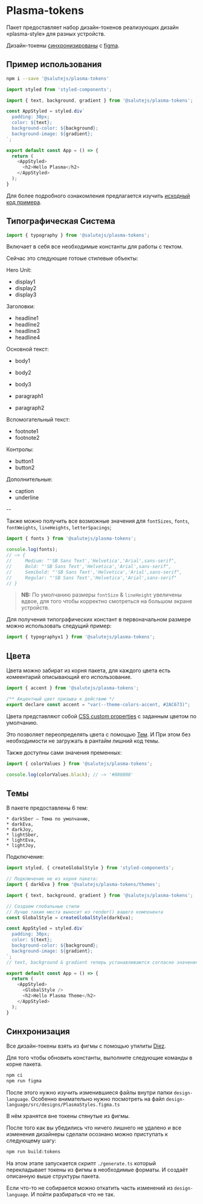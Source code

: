 # Plasma-tokens


Пакет предоставляет набор дизайн-токенов реализующих дизайн «plasma-style» для разных устройств.

Дизайн-токены [синхронизированы](#Синхронизация) с [figma](https://www.figma.com).

## Пример использования

```sh
npm i --save '@salutejs/plasma-tokens'
```

```js
import styled from 'styled-components';

import { text, background, gradient } from '@salutejs/plasma-tokens';

const AppStyled = styled.div`
  padding: 30px;
  color: ${text};
  background-color: ${background};
  background-image: ${gradient};
`;

export default const App = () => {
  return (
    <AppStyled>
      <h2>Hello Plasma</h2>
    </AppStyled>
  );
}

```

Для более подробного ознакомления предлагается изучить [исходный код примера](example-codebases/example-styled-components/src/App.tsx).

## Типографическая Система

```js
import { typography } from '@salutejs/plasma-tokens';
```
Включает в себя все необходимые константы для работы с тектом.

Сейчас это следующие готоые стилевые объекты:

Hero Unit:
  * display1
  * display2
  * display3

Заголовки:
  * headline1
  * headline2
  * headline3
  * headline4

Основной текст:
  * body1
  * body2
  * body3

  * paragraph1
  * paragraph2

Вспомогательный текст:
  * footnote1
  * footnote2

Контролы:
  * button1
  * button2

Дополнительные:
  * caption
  * underline

--

Также можно получить все возможные значения для `fontSizes`, `fonts`, `fontWeights`, `lineHeights`, `letterSpacings`;

```js
import { fonts } from '@salutejs/plasma-tokens';

console.log(fonts);
// –> {
//     Medium: "'SB Sans Text','Helvetica','Arial',sans-serif",
//     Bold: "'SB Sans Text','Helvetica','Arial',sans-serif",
//     Semibold: "'SB Sans Text','Helvetica','Arial',sans-serif",
//     Regular: "'SB Sans Text','Helvetica','Arial',sans-serif"
// }
```

> **NB:** По умолчанию размеры `fontSize` & `lineHeight` увеличены вдвое, для того чтобы корректно смотреться на большом экране устройств.

Для получения типографических констант в первоначальном размере можно использовать следущий пример:

```js
import { typographyx1 } from '@salutejs/plasma-tokens';
```

## Цвета

Цвета можно забират из корня пакета, для каждого цвета есть комеентарий описывающий его использование.


```js
import { accent } from '@salutejs/plasma-tokens';

```

```js
/** Акцентный цвет призыва к действию */
export declare const accent = "var(--theme-colors-accent, #2AC673)";
```

Цвета представляют собой [CSS custom properties](https://developer.mozilla.org/en-US/docs/Web/CSS/--*) c заданным цветом по умолчанию.

Это позволяет переопределять цвета с помощью [Тем](#Темы). И При этом без необходимости не загружать в рантайм лишний код темы.

Также доступны сами значения пременных:

```js
import { colorValues } from '@salutejs/plasma-tokens';

console.log(colorValues.black); // –> '#080808'

```


## Темы

В пакете предоставлены 6 тем:

    * darkSber – Тема по умолчанию,
    * darkEva,
    * darkJoy,
    * lightSber,
    * lightEva,
    * lightJoy,

Подключение:

```js
import styled, { createGlobalStyle } from 'styled-components';

// Подключение не из корня пакета:
import { darkEva } from '@salutejs/plasma-tokens/themes';

import { text, background, gradient } from '@salutejs/plasma-tokens';

// Создаем глобальные стили
// Лучше такие места выносит из render() вашего компонента
const GlobalStyle = createGlobalStyle(darkEva);

const AppStyled = styled.div`
  padding: 30px;
  color: ${text};
  background-color: ${background};
  background-image: ${gradient};
`;
// text, background & gradient теперь устанавливаются согласно значениям из темы darkEva

export default const App = () => {
  return (
    <AppStyled>
      <GlobalStyle />
      <h2>Hello Plasma Theme</h2>
    </AppStyled>
  );
}

```


## Синхронизация


Все дизайн-токены взять из фигмы с помощью утилиты [Diez](https://diez.org/).



Для того чтобы обновить константы, выполните следующие команды
в корне пакета.

```sh
npm ci
npm run figma
```

После этого нужно изучить изменившиеся файлы внутри папки `design-language`.
Особенно внимательно нужно посмотреть на файл `design-language/src/designs/PlasmaStyles.figma.ts`

В нём хранятся вне токены стянутые из фигмы.

После того как вы убедились что ничего лишнего не удалено и все изменения дизайнеры сделали осознано можно приступать к следующему шагу:

```sh
npm run build:tokens
```

На этом этапе запускается скрипт `./generate.ts` который перекладывает токены из фигмы в необходимые форматы. И создаёт описанную выше структуры пакета.

Если что-то не собирается можно откатить часть изменений из `design-language`. И пойти разбираться что не так. 


